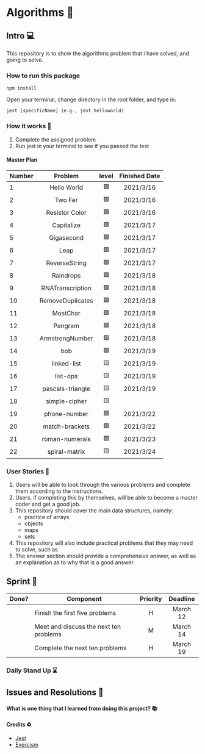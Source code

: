 # Algorithms :rocket:

## Intro :computer:

This repository is to show the algorithms problem that i have solved, and going to solve.

### How to run this package

```
npm install
```
Open your terminal, change directory in the root folder, and type in: 
```
jest [specificName] (e.g., jest helloworld) 
```

### How it works :open_book:

1. Complete the assigned problem
2. Run jest in your terminal to see if you passed the test

#### Master Plan

| Number |    Problem     |       level     |       Finished Date     |
| ------ | :------------: | :-------------: |:-----------------------:|
| 1      |  Hello World   |🟩              | 2021/3/16
| 2      |    Two Fer     |🟩              | 2021/3/16
| 3      | Resistor Color |🟩              | 2021/3/16
| 4      |  Capitalize    |🟩              | 2021/3/17 
| 5      |   Gigasecond   |🟩              | 2021/3/17
| 6      |   Leap         |🟩              | 2021/3/17
| 7      |   ReverseString|🟩              | 2021/3/17
| 8      |   Raindrops    |🟩              | 2021/3/18
| 9      |RNATranscription|🟩              | 2021/3/18
|10      |RemoveDuplicates|🟩              | 2021/3/18
|11      |MostChar        |🟩              | 2021/3/18
|12      |Pangram         |🟩              | 2021/3/18
|13      |ArmstrongNumber |🟩              | 2021/3/18
|14      |bob             |🟩              | 2021/3/19
|15      |linked-list     |🟨              | 2021/3/19
|16      |list-ops        |🟨              | 2021/3/19
|17      |pascals-triangle|🟨              | 2021/3/19
|18      |simple-cipher   |🟨              |
|19      |phone-number    |🟩              | 2021/3/22
|20      |match-brackets  |🟩              | 2021/3/22
|21      |roman-numerals  |🟩              | 2021/3/23
|22      |spiral-matrix   |🟨              | 2021/3/24


### User Stories :telescope:

1. Users will be able to look through the various problems and complete them according to the instructions.
2. Users, if completing this by themselves, will be able to become a master coder and get a good job.
3. This repository should cover the main data structures, namely:
   - practice of arrays
   - objects
   - maps
   - sets
4. This repository will also include practical problems that they may need to solve, such as
5. The answer section should provide a comprehensive answer, as well as an explanation as to why that is a good answer.

## Sprint :athletic_shoe:

| Done? | Component                              | Priority | Deadline |
| ----- | -------------------------------------- | :------: | :------: |
|       | Finish the first five problems         |    H     | March 12 |
|       | Meet and discuss the next ten problems |    M     | March 14 |
|       | Complete the next ten problems         |    H     | March 19 |

### Daily Stand Up :hourglass:

## Issues and Resolutions :flashlight:

#### What is one thing that I learned from doing this project? :books:

#### Credits :recycle:

- [Jest](https://jestjs.io/)
- [Exercism](https://exercism.io/)
